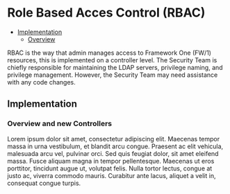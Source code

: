 # Role Based Acces Control (RBAC) 
- [Implementation](#implementation)
	- [Overview](#overview-and-new-controllers)

RBAC is the way that admin manages access to Framework One (FW/1) resources, this is implemented on a controller level. The Security Team is chiefly responsible for maintaining the LDAP servers, privilege naming, and privilege management. However, the Security Team may need assistance with any code changes.

## Implementation
### Overview and new Controllers
Lorem ipsum dolor sit amet, consectetur adipiscing elit. Maecenas tempor massa in urna vestibulum, et blandit arcu congue. Praesent ac elit vehicula, malesuada arcu vel, pulvinar orci. Sed quis feugiat dolor, sit amet eleifend massa. Fusce aliquam magna in tempor pellentesque. Maecenas ut eros porttitor, tincidunt augue ut, volutpat felis. Nulla tortor lectus, congue at justo ac, viverra commodo mauris. Curabitur ante lacus, aliquet a velit in, consequat congue turpis. 